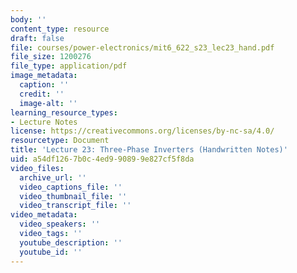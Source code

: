 ```yaml
---
body: ''
content_type: resource
draft: false
file: courses/power-electronics/mit6_622_s23_lec23_hand.pdf
file_size: 1200276
file_type: application/pdf
image_metadata:
  caption: ''
  credit: ''
  image-alt: ''
learning_resource_types:
- Lecture Notes
license: https://creativecommons.org/licenses/by-nc-sa/4.0/
resourcetype: Document
title: 'Lecture 23: Three-Phase Inverters (Handwritten Notes)'
uid: a54df126-7b0c-4ed9-9089-9e827cf5f8da
video_files:
  archive_url: ''
  video_captions_file: ''
  video_thumbnail_file: ''
  video_transcript_file: ''
video_metadata:
  video_speakers: ''
  video_tags: ''
  youtube_description: ''
  youtube_id: ''
---
```

